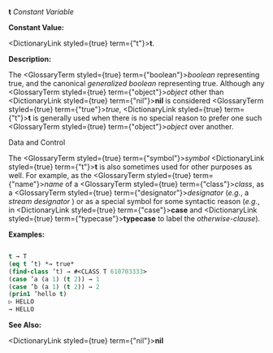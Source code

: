 **t** *Constant Variable* 



**Constant Value:** 



<DictionaryLink styled={true} term={"t"}><b>t</b></DictionaryLink>. 



**Description:** 



The <GlossaryTerm styled={true} term={"boolean"}><i>boolean</i></GlossaryTerm> representing true, and the canonical *generalized boolean* representing true. Although any <GlossaryTerm styled={true} term={"object"}><i>object</i></GlossaryTerm> other than <DictionaryLink styled={true} term={"nil"}><b>nil</b></DictionaryLink> is considered <GlossaryTerm styled={true} term={"true"}><i>true</i></GlossaryTerm>, <DictionaryLink styled={true} term={"t"}><b>t</b></DictionaryLink> is generally used when there is no special reason to prefer one such <GlossaryTerm styled={true} term={"object"}><i>object</i></GlossaryTerm> over another. 



Data and Control 











The <GlossaryTerm styled={true} term={"symbol"}><i>symbol</i></GlossaryTerm> <DictionaryLink styled={true} term={"t"}><b>t</b></DictionaryLink> is also sometimes used for other purposes as well. For example, as the <GlossaryTerm styled={true} term={"name"}><i>name</i></GlossaryTerm> of a <GlossaryTerm styled={true} term={"class"}><i>class</i></GlossaryTerm>, as a <GlossaryTerm styled={true} term={"designator"}><i>designator</i></GlossaryTerm> (*e.g.*, a *stream designator* ) or as a special symbol for some syntactic reason (*e.g.*, in <DictionaryLink styled={true} term={"case"}><b>case</b></DictionaryLink> and <DictionaryLink styled={true} term={"typecase"}><b>typecase</b></DictionaryLink> to label the *otherwise-clause*). 



**Examples:**
```lisp

t → T 
(eq t ’t) *→ true* 
(find-class ’t) → #<CLASS T 610703333> 
(case ’a (a 1) (t 2)) → 1 
(case ’b (a 1) (t 2)) → 2 
(prin1 ’hello t) 
▷ HELLO 
→ HELLO 

```
**See Also:** 



<DictionaryLink styled={true} term={"nil"}><b>nil</b></DictionaryLink> 



